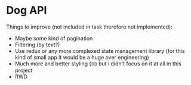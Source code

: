 # Dog API

Things to improve (not included in task therefore not implemented):

- Maybe some kind of pagination
- Filtering (by text?)
- Use redux or any more complexed state management library (for this kind of small app it would be a huge over engineering)
- Much more and better styling (🙄) but i didn't focus on it at all in this project
- RWD
